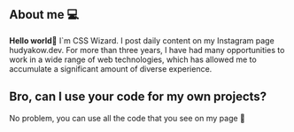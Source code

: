 
## About me 💻
**Hello world👋** 
I`m CSS Wizard. I post daily content on my Instagram page hudyakow.dev. For more than three years, I have had many opportunities to work in a wide range of web technologies, which has allowed me to accumulate a significant amount of diverse experience.

## Bro, can I use your code for my own projects?
No problem, you can use all the code that you see on my page 🤙
